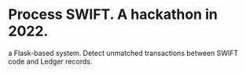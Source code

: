 # Process SWIFT. A hackathon in 2022.
a Flask-based system. Detect unmatched transactions between SWIFT code and Ledger records. 
